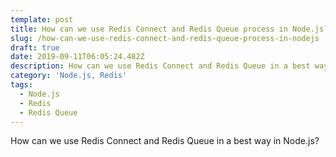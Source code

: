 ```yaml
---
template: post
title: How can we use Redis Connect and Redis Queue process in Node.js?
slug: /how-can-we-use-redis-connect-and-redis-queue-process-in-nodejs
draft: true
date: 2019-09-11T06:05:24.482Z
description: How can we use Redis Connect and Redis Queue in a best way in Node.js?
category: 'Node.js, Redis'
tags:
  - Node.js
  - Redis
  - Redis Queue
---
```

How can we use Redis Connect and Redis Queue in a best way in Node.js?
